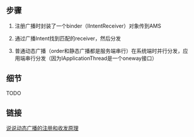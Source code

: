 ## 步骤
1. 注册广播时封装了一个binder（IIntentReceiver）对象传到AMS

2. 通过广播Intent找到匹配的receiver，然后分发

3. 普通动态广播（order和静态广播都是服务端串行）在系统端时并行分发，应用端串行分发（因为IApplicationThread是一个oneway接口）

## 细节

TODO


## 链接
[说说动态广播的注册和收发原理](https://coding.imooc.com/lesson/340.html#mid=24593"%3Ehttps://coding.imooc.com/lesson/340.html)